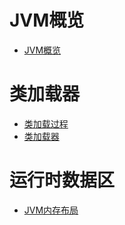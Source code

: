 # JVM概览

- [JVM概览](./overview/JVM概览.md)

# 类加载器

- [类加载过程](./classloader/类加载过程.md)
- [类加载器](./classloader/类加载器.md)

# 运行时数据区

- [JVM内存布局](./memory/JVM内存布局.md)
